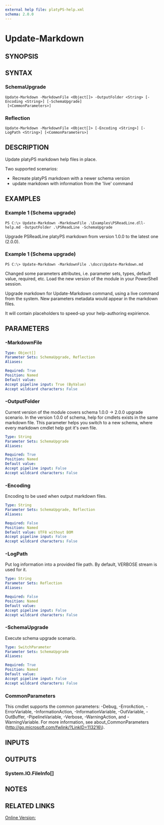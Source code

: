 ```yaml
---
external help file: platyPS-help.xml
schema: 2.0.0
---
```


# Update-Markdown
## SYNOPSIS

## SYNTAX

### SchemaUpgrade
```
Update-Markdown -MarkdownFile <Object[]> -OutputFolder <String> [-Encoding <String>] [-SchemaUpgrade]
 [<CommonParameters>]
```

### Reflection
```
Update-Markdown -MarkdownFile <Object[]> [-Encoding <String>] [-LogPath <String>] [<CommonParameters>]
```

## DESCRIPTION
Update platyPS markdown help files in place.

Two supported scenarios:

- Recreate platyPS markdown with a newer schema version
- update markdown with information from the 'live' command

## EXAMPLES

### Example 1 (Schema upgrade)
```
PS C:\> Update-Markdown -MarkdownFile .\Examples\PSReadLine.dll-help.md -OutputFolder .\PSReadLine -SchemaUpgrade
```

Upgrade PSReadLine platyPS markdown from version 1.0.0 to the latest one (2.0.0).

### Example 1 (Schema upgrade)
```
PS C:\> Update-Markdown -MarkdownFile .\docs\Update-Markdown.md
```

Changed some parameters attributes, i.e. parameter sets, types, default value, required, etc.
Load the new version of the module in your PowerShell session.

Upgrade markdown for Update-Markdown command, using a live command from the system.
New parameters metadata would appear in the markdown files.

It will contain placeholders to speed-up your help-authoring expirience.

## PARAMETERS

### -MarkdownFile
```yaml
Type: Object[]
Parameter Sets: SchemaUpgrade, Reflection
Aliases: 

Required: True
Position: Named
Default value: 
Accept pipeline input: True (ByValue)
Accept wildcard characters: False
```

### -OutputFolder

Current version of the module covers schema 1.0.0 -> 2.0.0 upgrade scenario.
In the version 1.0.0 of schema, help for cmdlets exists in the same markdown file.
This parameter helps you switch to a new schema, where every markdown cmdlet help got it's own file.

```yaml
Type: String
Parameter Sets: SchemaUpgrade
Aliases: 

Required: True
Position: Named
Default value: 
Accept pipeline input: False
Accept wildcard characters: False
```

### -Encoding
Encoding to be used when output markdown files.

```yaml
Type: String
Parameter Sets: SchemaUpgrade, Reflection
Aliases: 

Required: False
Position: Named
Default value: UTF8 without BOM
Accept pipeline input: False
Accept wildcard characters: False
```

### -LogPath
Put log information into a provided file path.
By default, VERBOSE stream is used for it.

```yaml
Type: String
Parameter Sets: Reflection
Aliases: 

Required: False
Position: Named
Default value: 
Accept pipeline input: False
Accept wildcard characters: False
```

### -SchemaUpgrade
Execute schema upgrade scenario.

```yaml
Type: SwitchParameter
Parameter Sets: SchemaUpgrade
Aliases: 

Required: True
Position: Named
Default value: 
Accept pipeline input: False
Accept wildcard characters: False
```

### CommonParameters
This cmdlet supports the common parameters: -Debug, -ErrorAction, -ErrorVariable, -InformationAction, -InformationVariable, -OutVariable, -OutBuffer, -PipelineVariable, -Verbose, -WarningAction, and -WarningVariable.
For more information, see about_CommonParameters \(http://go.microsoft.com/fwlink/?LinkID=113216\).

## INPUTS

## OUTPUTS

### System.IO.FileInfo[]

## NOTES

## RELATED LINKS

[Online Version:]()


